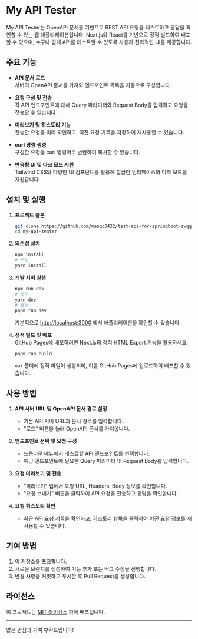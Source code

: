 # My API Tester

My API Tester는 OpenAPI 문서를 기반으로 REST API 요청을 테스트하고 응답을 확인할 수 있는 웹 애플리케이션입니다. Next.js와 React를 기반으로 정적 빌드하여 배포할 수 있으며, 누구나 쉽게 API를 테스트할 수 있도록 사용자 친화적인 UI를 제공합니다.

## 주요 기능

- **API 문서 로드**  
  서버의 OpenAPI 문서를 가져와 엔드포인트 목록을 자동으로 구성합니다.

- **요청 구성 및 전송**  
  각 API 엔드포인트에 대해 Query 파라미터와 Request Body를 입력하고 요청을 전송할 수 있습니다.

- **미리보기 및 히스토리 기능**  
  전송할 요청을 미리 확인하고, 이전 요청 기록을 저장하여 재사용할 수 있습니다.

- **curl 명령 생성**  
  구성한 요청을 curl 명령어로 변환하여 복사할 수 있습니다.

- **반응형 UI 및 다크 모드 지원**  
  Tailwind CSS와 다양한 UI 컴포넌트를 활용해 깔끔한 인터페이스와 다크 모드를 지원합니다.

## 설치 및 실행

1. **프로젝트 클론**

   ```bash
   git clone https://github.com/mango0422/test-api-for-springboot-swgger-3.git
   cd my-api-tester
   ```

2. **의존성 설치**

   ```bash
   npm install
   # 또는
   yarn install
   ```

3. **개발 서버 실행**

   ```bash
   npm run dev
   # 또는
   yarn dev
   # 또는
   pnpm run dev
   ```

   기본적으로 [http://localhost:3000](http://localhost:3000) 에서 애플리케이션을 확인할 수 있습니다.

4. **정적 빌드 및 배포**  
   GitHub Pages에 배포하려면 Next.js의 정적 HTML Export 기능을 활용하세요.
   ```bash
   pnpm run build
   ```
   `out` 폴더에 정적 파일이 생성되며, 이를 GitHub Pages에 업로드하여 배포할 수 있습니다.

## 사용 방법

1. **API 서버 URL 및 OpenAPI 문서 경로 설정**

   - 기본 API 서버 URL과 문서 경로를 입력합니다.
   - "로드" 버튼을 눌러 OpenAPI 문서를 가져옵니다.

2. **엔드포인트 선택 및 요청 구성**

   - 드롭다운 메뉴에서 테스트할 API 엔드포인트를 선택합니다.
   - 해당 엔드포인트에 필요한 Query 파라미터 및 Request Body를 입력합니다.

3. **요청 미리보기 및 전송**

   - "미리보기" 탭에서 요청 URL, Headers, Body 정보를 확인합니다.
   - "요청 보내기" 버튼을 클릭하여 API 요청을 전송하고 응답을 확인합니다.

4. **요청 히스토리 확인**
   - 최근 API 요청 기록을 확인하고, 히스토리 항목을 클릭하여 이전 요청 정보를 재사용할 수 있습니다.

## 기여 방법

1. 이 저장소를 포크합니다.
2. 새로운 브랜치를 생성하여 기능 추가 또는 버그 수정을 진행합니다.
3. 변경 사항을 커밋하고 푸시한 후 Pull Request를 생성합니다.

## 라이선스

이 프로젝트는 [MIT 라이선스](LICENSE) 하에 배포됩니다.

---

많은 관심과 기여 부탁드립니다!
